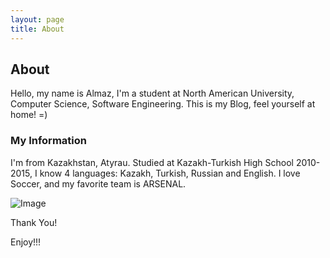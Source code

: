 ```yaml
---
layout: page
title: About
---
```

## About
Hello, my name is Almaz, I'm a student at North American University, Computer Science, Software Engineering.
This is my Blog, feel yourself at home! =)

### My Information
I'm from Kazakhstan, Atyrau. Studied at Kazakh-Turkish High School 2010-2015, I know 4 languages: Kazakh, Turkish, Russian and English.
I love Soccer, and my favorite team is ARSENAL.

![Image](/atukenov.github.io/img/profile-img.jpg "Almaz")

Thank You!

Enjoy!!!

